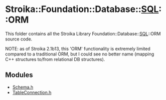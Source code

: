 # Stroika::Foundation::Database::[SQL](../ReadMe.md)::ORM

This folder contains all the Stroika Library Foundation::Database::[SQL](../ReadMe.md)::ORM source code.

NOTE: as of Stroika 2.1b13, this 'ORM' functionality is extremely limited compared to a traditional
ORM, but I could see no better name (mapping C++ structures to/from relational DB structures).

## Modules

- [Schema.h](Schema.h)
- [TableConnection.h](TableConnection.h)
